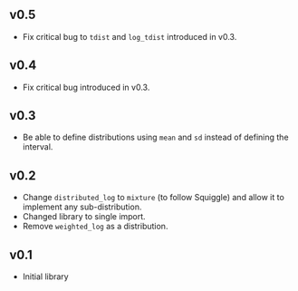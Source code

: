 ## v0.5

* Fix critical bug to `tdist` and `log_tdist` introduced in v0.3.

## v0.4

* Fix critical bug introduced in v0.3.

## v0.3

* Be able to define distributions using `mean` and `sd` instead of defining the interval.

## v0.2

* Change `distributed_log` to `mixture` (to follow Squiggle) and allow it to implement any sub-distribution.
* Changed library to single import.
* Remove `weighted_log` as a distribution.


## v0.1

* Initial library
